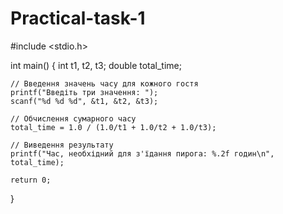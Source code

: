 # Practical-task-1
#include <stdio.h>

int main() {
    int t1, t2, t3;
    double total_time;

    // Введення значень часу для кожного гостя
    printf("Введіть три значення: ");
    scanf("%d %d %d", &t1, &t2, &t3);

    // Обчислення сумарного часу
    total_time = 1.0 / (1.0/t1 + 1.0/t2 + 1.0/t3);

    // Виведення результату
    printf("Час, необхідний для з'їдання пирога: %.2f годин\n", total_time);

    return 0;
}

